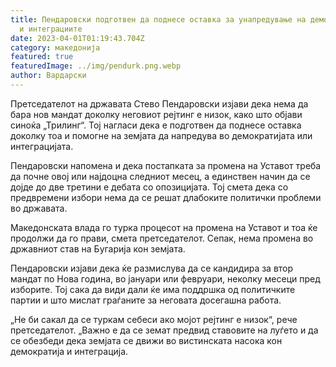 ```yaml
---
title: Пендаровски подготвен да поднесе оставка за унапредување на демократијата
  и интеграциите
date: 2023-04-01T01:19:43.704Z
category: македонија
featured: true
featuredImage: ../img/pendurk.png.webp
author: Вардарски
---
```


Претседателот на државата Стево Пендаровски изјави дека нема да бара нов мандат доколку неговиот рејтинг е низок, како што објави синоќа „Трилинг“. Тој нагласи дека е подготвен да поднесе оставка доколку тоа и помогне на земјата да напредува во демократијата или интеграцијата.

Пендаровски напомена и дека постапката за промена на Уставот треба да почне овој или најдоцна следниот месец, а единствен начин да се дојде до две третини е дебата со опозицијата. Тој смета дека со предвремени избори нема да се решат длабоките политички проблеми во државата.

Македонската влада го турка процесот на промена на Уставот и тоа ќе продолжи да го прави, смета претседателот. Сепак, нема промена во државниот став на Бугарија кон земјата.

Пендаровски изјави дека ќе размислува да се кандидира за втор мандат по Нова година, во јануари или февруари, неколку месеци пред изборите. Тој сака да види дали ќе има поддршка од политичките партии и што мислат граѓаните за неговата досегашна работа.

„Не би сакал да се туркам себеси ако мојот рејтинг е низок“, рече претседателот. „Важно е да се земат предвид ставовите на луѓето и да се обезбеди дека земјата се движи во вистинската насока кон демократија и интеграција.
